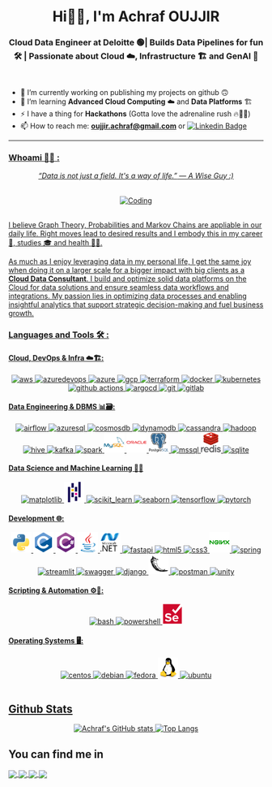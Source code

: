 <h1 align="center">Hi👋🏻,  I'm Achraf OUJJIR</h1>
<h3 align="center">Cloud Data Engineer at Deloitte 🟢| Builds Data Pipelines for fun 🛠️  | Passionate about Cloud ☁️, Infrastructure 🏗️ and GenAI 🧠 </h3>
<br>

- 🔭 I’m currently working on publishing my projects on github 🙃
- 🌱 I’m learning **Advanced Cloud Computing** ☁️ and **Data Platforms** 🏗️
- ⚡ I have a thing for **Hackathons** (Gotta love the adrenaline rush 🔥👨‍💻)
- 📫 How to reach me: **oujjir.achraf@gmail.com** or
  <a href="https://www.linkedin.com/in/achraf-oujjir/" target="_blank">
      <img src="https://img.shields.io/badge/LinkedIn-blue?style=for-the-badge&logo=linkedin&logoColor=white" alt="Linkedin Badge"/>

---

### Whoami 👨‍💻 :
<p align="center">
  <em>“Data is not just a field. It's a way of life.”</em>
  — <em> A Wise Guy :)</em>
</p>
<br>
<div align="center">
<img align="center" alt="Coding" width="500" src="https://github.com/achraf-oujjir/achraf-oujjir/blob/main/isagi-goal.gif">
</div>
<br>

I believe Graph Theory, Probabilities and Markov Chains are appliable in our daily life. Right moves lead to desired results and I embody this in my career 💼, studies 🎓 and health 🏋️‍♂️.

As much as I enjoy leveraging data in my personal life, I get the same joy when doing it on a larger scale for a bigger impact with big clients as a **Cloud Data Consultant**. I build and optimize solid data platforms on the Cloud for data solutions and ensure seamless data workflows and integrations. My passion lies in optimizing data processes and enabling insightful analytics that support strategic decision-making and fuel business growth.


### Languages and Tools 🛠️ :

#### Cloud, DevOps & Infra ☁️🏗️:
<div align="center">
  <img src="https://www.vectorlogo.zone/logos/amazon_aws/amazon_aws-icon.svg" height="40" alt="aws" />
  <img src="https://cdn.jsdelivr.net/gh/devicons/devicon/icons/azuredevops/azuredevops-original.svg" height="40" alt="azuredevops" />
  <img src="https://www.vectorlogo.zone/logos/microsoft_azure/microsoft_azure-icon.svg" height="40" alt="azure" /> 
  <img src="https://www.vectorlogo.zone/logos/google_cloud/google_cloud-icon.svg" height="40" alt="gcp" />
  <img src="https://cdn.jsdelivr.net/gh/devicons/devicon/icons/terraform/terraform-original.svg" height="40" alt="terraform" />
  <img src="https://cdn.jsdelivr.net/gh/devicons/devicon/icons/docker/docker-original-wordmark.svg" height="40" alt="docker" />
  <img src="https://www.vectorlogo.zone/logos/kubernetes/kubernetes-icon.svg" height="40" alt="kubernetes" />
  <img src="https://cdn.jsdelivr.net/gh/devicons/devicon/icons/githubactions/githubactions-original.svg" height="40" alt="github actions" />
  <img src="https://www.vectorlogo.zone/logos/argoprojio/argoprojio-icon.svg" height="40" alt="argocd" />
  <img src="https://www.vectorlogo.zone/logos/git-scm/git-scm-icon.svg" alt="git" width="40" height="40"/>
  <img src="https://cdn.jsdelivr.net/gh/devicons/devicon/icons/gitlab/gitlab-original.svg" height="40" width="52" alt="gitlab"  />
</div>

#### Data Engineering & DBMS 📊🗃️:
<div align="center">
  <img src="https://cdn.jsdelivr.net/gh/devicons/devicon/icons/apacheairflow/apacheairflow-original.svg" height="40" alt="airflow" />
  <img src="https://cdn.jsdelivr.net/gh/devicons/devicon/icons/azuresqldatabase/azuresqldatabase-original.svg" height="40" alt="azuresql" />
  <img src="https://cdn.jsdelivr.net/gh/devicons/devicon/icons/cosmosdb/cosmosdb-original.svg" height="40" alt="cosmosdb" />
  <img src="https://cdn.jsdelivr.net/gh/devicons/devicon/icons/dynamodb/dynamodb-original.svg" height="40" alt="dynamodb" />
  <img src="https://www.vectorlogo.zone/logos/apache_cassandra/apache_cassandra-icon.svg" height="40" alt="cassandra" />
  <img src="https://www.vectorlogo.zone/logos/apache_hadoop/apache_hadoop-icon.svg" height="40" alt="hadoop" />
  <img src="https://www.vectorlogo.zone/logos/apache_hive/apache_hive-icon.svg" height="40" alt="hive" />
  <img src="https://www.vectorlogo.zone/logos/apache_kafka/apache_kafka-icon.svg" height="40" alt="kafka" />
  <img src="https://cdn.jsdelivr.net/gh/devicons/devicon/icons/apachespark/apachespark-original.svg" height="40" alt="spark" />
  <img src="https://raw.githubusercontent.com/devicons/devicon/master/icons/mysql/mysql-original-wordmark.svg" height="40" alt="mysql" />
  <img src="https://raw.githubusercontent.com/devicons/devicon/master/icons/oracle/oracle-original.svg" height="40" alt="oracle" />
  <img src="https://raw.githubusercontent.com/devicons/devicon/master/icons/postgresql/postgresql-original-wordmark.svg" height="40" alt="postgresql" />
  <img src="https://www.svgrepo.com/show/303229/microsoft-sql-server-logo.svg" height="40" alt="mssql" />
  <img src="https://raw.githubusercontent.com/devicons/devicon/master/icons/redis/redis-original-wordmark.svg" height="40" alt="redis" />
  <img src="https://www.vectorlogo.zone/logos/sqlite/sqlite-icon.svg" height="40" alt="sqlite" />
</div>

#### Data Science and Machine Learning 🤖🧠
<div align="center">
  <img src="https://cdn.jsdelivr.net/gh/devicons/devicon/icons/matplotlib/matplotlib-original.svg" height="40" alt="matplotlib" />
  <img src="https://raw.githubusercontent.com/devicons/devicon/2ae2a900d2f041da66e950e4d48052658d850630/icons/pandas/pandas-original.svg" height="40" alt="pandas" />
  <img src="https://upload.wikimedia.org/wikipedia/commons/0/05/Scikit_learn_logo_small.svg" height="40" alt="scikit_learn" />
  <img src="https://seaborn.pydata.org/_images/logo-mark-lightbg.svg" height="40" alt="seaborn" />
  <img src="https://www.vectorlogo.zone/logos/tensorflow/tensorflow-icon.svg" height="40" alt="tensorflow" />
  <img src="https://www.vectorlogo.zone/logos/pytorch/pytorch-icon.svg" height="40" alt="pytorch" />
</div>

#### Development 🌐:
<div align="center">
  <img src="https://raw.githubusercontent.com/devicons/devicon/master/icons/python/python-original.svg" height="40" alt="python" />
  <img src="https://raw.githubusercontent.com/devicons/devicon/master/icons/c/c-original.svg" height="40" alt="c" />
  <img src="https://raw.githubusercontent.com/devicons/devicon/master/icons/csharp/csharp-original.svg" height="40" alt="csharp" />
  <img src="https://raw.githubusercontent.com/devicons/devicon/master/icons/java/java-original.svg" height="40" alt="java" />
  <img src="https://raw.githubusercontent.com/devicons/devicon/master/icons/dot-net/dot-net-original-wordmark.svg" height="40" alt="dotnet" />
  <img src="https://cdn.jsdelivr.net/gh/devicons/devicon/icons/fastapi/fastapi-original.svg" height="40" alt="fastapi" />
  <img src="https://cdn.jsdelivr.net/gh/devicons/devicon/icons/html5/html5-original.svg" height="40" alt="html5" />
  <img src="https://cdn.jsdelivr.net/gh/devicons/devicon/icons/css3/css3-original.svg" height="40" alt="css3" />
  <img src="https://raw.githubusercontent.com/devicons/devicon/master/icons/nginx/nginx-original.svg" height="40" alt="nginx" />
  <img src="https://www.vectorlogo.zone/logos/springio/springio-icon.svg" height="40" alt="spring" />
  <img src="https://cdn.jsdelivr.net/gh/devicons/devicon/icons/streamlit/streamlit-original.svg" height="40" alt="streamlit" />
  <img src="https://cdn.jsdelivr.net/gh/devicons/devicon/icons/swagger/swagger-original.svg" height="40" alt="swagger" />
  <img src="https://cdn.worldvectorlogo.com/logos/django.svg" height="40" alt="django" />
  <img src="https://raw.githubusercontent.com/devicons/devicon/master/icons/flask/flask-original.svg" height="40" alt="flask" />
  <img src="https://cdn.jsdelivr.net/gh/devicons/devicon/icons/postman/postman-original.svg" height="40" alt="postman" />
  <img src="https://www.vectorlogo.zone/logos/unity3d/unity3d-icon.svg" alt="unity" width="40" height="40"/>
</div>

#### Scripting & Automation ⚙️📜:
<div align="center">
  <img src="https://www.vectorlogo.zone/logos/gnu_bash/gnu_bash-icon.svg" height="40" alt="bash" />
  <img src="https://cdn.jsdelivr.net/gh/devicons/devicon/icons/powershell/powershell-original.svg" height="40" alt="powershell" />
  <img src="https://raw.githubusercontent.com/devicons/devicon/master/icons/selenium/selenium-original.svg" height="40" alt="selenium" />


  
</div>


#### Operating Systems 🖥️:
<div align="center">
  <img src="https://cdn.jsdelivr.net/gh/devicons/devicon/icons/centos/centos-original.svg" height="40" alt="centos" />
  <img src="https://cdn.jsdelivr.net/gh/devicons/devicon/icons/debian/debian-original.svg" height="40" alt="debian" />
  <img src="https://cdn.jsdelivr.net/gh/devicons/devicon/icons/fedora/fedora-original.svg" height="40" alt="fedora" />
  <img src="https://raw.githubusercontent.com/devicons/devicon/master/icons/linux/linux-original.svg" height="40" alt="linux" />
  <img src="https://cdn.jsdelivr.net/gh/devicons/devicon/icons/ubuntu/ubuntu-original.svg" height="40" alt="ubuntu" />
</div>


<br>
<h2 align="left">Github Stats</h2>

<div align="center">
  <img src="https://github-readme-stats-sigma-five.vercel.app/api/?username=achraf-oujjir&show_icons=true&title_color=fff&icon_color=54EC87&text_color=aaaaaa&bg_color=050505" alt="Achraf's GitHub stats">
  <a href="https://github.com/achraf-oujjir/github-readme-stats">
    <img src="https://github-readme-stats-sigma-five.vercel.app/api/top-langs/?username=achraf-oujjir&layout=compact&langs_count=8&title_color=fff&text_color=aaaaaa&bg_color=050505" alt="Top Langs">
  </a>
</div>


<h2 align="left">You can find me in</h2>

<a href="https://www.linkedin.com/in/achraf-oujjir/" target="_blank"> <img align="center" src="https://img.shields.io/badge/linkedin-000.svg?style=for-the-badge&logo=linkedin&logoColor=blue"/>
<a href="https://www.kaggle.com/raphash" target="_blank"> <img align="center" src="https://img.shields.io/badge/-kaggle-000.svg?logo=kaggle&logoColor=blue&style=for-the-badge"/>
<a href="https://www.datacamp.com/profile/oujjirachraf" target="_blank"> <img align="center" src="https://img.shields.io/badge/Datacamp-000?style=for-the-badge&logo=datacamp&logoColor=65FF8F"/>
<a href="https://stackoverflow.com/users/15069650/h-raph?tab=profile" target="_blank"> <img align="center" src="https://img.shields.io/badge/Stack Overflow-000.svg?style=for-the-badge&logo=StackOverflow&logoColor"/></a>

<!--**achraf-oujjir/achraf-oujjir** is a ✨ _special_ ✨ repository because its `README.md` (this file) appears on your GitHub profile.

terraform, argocd, kafka, airflow, nifi, mage, talend, ssis, excel, powerbi, tableau, hbase terraform, argocd, kafka, airflow, nifi, mage, talend, ssis, excel, powerbi, tableau, hbase
Here are some ideas to get you started:
- 👯 I’m looking to collaborate on ...
- 🤔 I’m looking for help with ...
- 💬 Ask me about ...
- 😄 Pronouns: ...-->